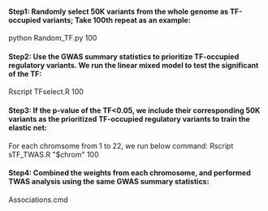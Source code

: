 #### Step1: Randomly select 50K variants from the whole genome as TF-occupied variants; Take 100th repeat as an example:
python Random_TF.py 100

#### Step2: Use the GWAS summary statistics to prioritize TF-occupied regulatory variants. We run the linear mixed model to test the significant of the TF:
Rscript TFselect.R 100

#### Step3: If the p-value of the TF<0.05, we include their corresponding 50K variants as the prioritized TF-occupied regulatory variants to train the elastic net:
For each chromsome from 1 to 22, we run below command:
Rscript sTF_TWAS.R "$chrom" 100

#### Step4: Combined the weights from each chromosome, and performed TWAS analysis using the same GWAS summary statistics:
Associations.cmd
